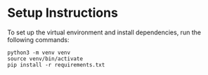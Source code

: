 # Setup Instructions

To set up the virtual environment and install dependencies, run the following commands:

```
python3 -m venv venv
source venv/bin/activate
pip install -r requirements.txt
```